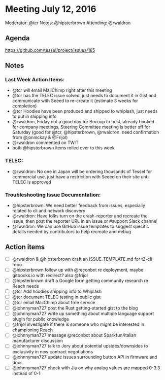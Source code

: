 # Meeting July 12, 2016
Moderator: @tcr
Notes: @hipsterbrown
Attending: @rwaldron

## Agenda
https://github.com/tessel/project/issues/185

## Notes

### Last Week Action Items:

- @tcr will email MailChimp right after this meeting
- @tcr has the TELEC issue solved, just needs to document it in Gist and communicate with Seeed to re-create it (estimate 3 weeks for completion)
- @tcr Hoodies have been produced and shipped to whiplash, just needs to put in shipping info
- @rwaldron, Friday not a good day for Bocoup to host, already booked for company meetings, Steering Committee meeting is better off for Saturday (good for @tcr, @hipsterbrown, @rwaldron. need confirmation from @jonmckay & @Frijol)
- @rwaldron commented on TWIT
- both @hipsterbrown items rolled over to this week

### TELEC:

- @rwaldron: No one in Japan will be ordering thousands of Tessel for commercial use, just have a restriction with Seeed on their site until TELEC is approved

### Troubleshooting Issue Documentation:

- @hipsterbrown: We need better feedback from issues, especially related to cli and network discovery
- @rwaldron: Have folks turn on the crash-reporter and recreate the issue, then post the reporter URL in an issue or #support Slack channel
- @rwaldron: We can use GitHub issue templates to suggest specific details needed by contributors to help recreate and debug

## Action items

- [ ] @rwaldron & @hipsterbrown draft an ISSUE_TEMPLATE.md for t2-cli repo
- [ ] @hipsterbrown follow up with @reconbot re deployment, maybe gitbooks.io with redirect? also @frijol
- [ ] @hipsterbrown draft a Google form getting community research re Reach needs
- [ ] @tcr Add hoodies shipping info to Whiplash
- [ ] @tcr document TELEC testing in public gist
- [ ] @tcr email MailChimp about free service
- [ ] @johnnyman727 post the Rust getting-started gist to the blog
- [ ] @johnnyman727 write up something about multiple language support plugin for public knowledge
- [ ] @frijol investigate if there is someone who might be interested in championing Reach
- [ ] @johnnyman727 message @reconbot about Sparkfun/Italian manufacturer discussion
- [ ] @johnnyman727 talk to Jory about potential upsides/downsides to exclusivity in new contract negotiations
- [ ] @johnnyman727 update issues surrounding button API in firmware and docs
- [ ] @johnnyman727 check with Jia on why analog values are mapped 0-3.3 instead of 0-1
